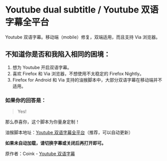 # Youtube dual subtitle / Youtube 双语字幕全平台

Youtube 双语字幕。移动端（mobile）修复，双端适用，而且支持 Via 浏览器。

## 不知道你是否和我陷入相同的困境：
1. 想为 Youtube 开启双语字幕。
2. 喜欢 Firefox 和 Via 浏览器，不想使用不太稳定的 Firefox Nightly。
3. Firefox for Android 和 Via 支持的油猴脚本中，大部分双语字幕在移动端并不适用。

### 如果你的回答是：
> Yes!

那么恭喜你，这个脚本为你量身定制！

油猴脚本地址：[Youtube 双语字幕全平台](https://greasyfork.org/zh-CN/scripts/464879-youtube-dual-subtitle-youtube-%E5%8F%8C%E8%AF%AD%E5%AD%97%E5%B9%95%E5%85%A8%E5%B9%B3%E5%8F%B0)（推荐，可以自动更新）

**如果未自动加载，请切换字幕或关闭后再打开即可。**

原作者：Coink - [Youtube 双语字幕](https://greasyfork.org/zh-CN/scripts/397363-youtube-double-language-subtitle-youtube-%E5%8F%8C%E8%AF%AD%E5%AD%97%E5%B9%95)

